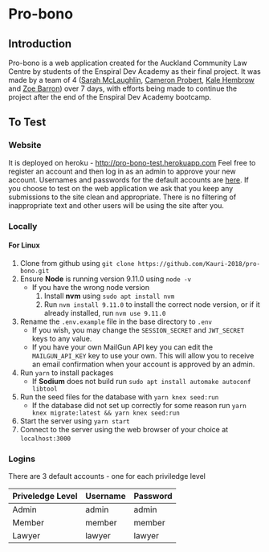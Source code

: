 # Pro-bono
## Introduction
Pro-bono is a web application created for the Auckland Community Law Centre by students of the Enspiral Dev Academy as their final project. It was made by a team of 4 ([Sarah McLaughlin](https://github.com/sarah-mclaughlin), [Cameron Probert](https://github.com/CameronProbert), [Kale Hembrow](https://github.com/meakommo) and [Zoe Barron](https://github.com/Zoealexandra)) over 7 days, with efforts being made to continue the project after the end of the Enspiral Dev Academy bootcamp.

## To Test
### Website
It is deployed on heroku - http://pro-bono-test.herokuapp.com
Feel free to register an account and then log in as an admin to approve your new account. Usernames and passwords for the default accounts are [here](#logins).
If you choose to test on the web application we ask that you keep any submissions to the site clean and appropriate. There is no filtering of inappropriate text and other users will be using the site after you.

### Locally
#### For Linux
1. Clone from github using `git clone https://github.com/Kauri-2018/pro-bono.git`
2. Ensure __Node__ is running version 9.11.0 using `node -v`
    * If you have the wrong node version
      1. Install __nvm__ using `sudo apt install nvm`
      2. Run `nvm install 9.11.0` to install the correct node version, or if it already installed, run `nvm use 9.11.0`
3. Rename the `.env.example` file in the base directory to `.env`
    * If you wish, you may change the `SESSION_SECRET` and `JWT_SECRET` keys to any value.
    * If you have your own MailGun API key you can edit the `MAILGUN_API_KEY` key to use your own. This will allow you to receive an email confirmation when your account is approved by an admin.
4. Run `yarn` to install packages
    * If __Sodium__ does not build run `sudo apt install automake autoconf libtool`
5. Run the seed files for the database with `yarn knex seed:run`
    * If the database did not set up correctly for some reason run `yarn knex migrate:latest && yarn knex seed:run`
6. Start the server using `yarn start`
7. Connect to the server using the web browser of your choice at `localhost:3000`

### Logins
There are 3 default accounts - one for each priviledge level

|Priveledge Level|Username|Password|
|---             |---     |---     |
|Admin           |admin   |admin   |
|Member          |member  |member  |
|Lawyer          |lawyer  |lawyer  |
